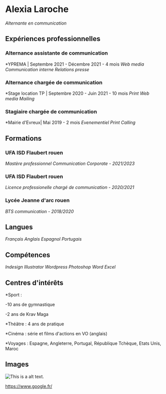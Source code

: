 # Alexia Laroche
*Alternante en communication*

## **Expériences professionnelles**
### **Alternance assistante de communication**
*YPREMA | Septembre 2021 - Décembre 2021 - 4 mois
*Web media*
*Communication interne*
*Relations presse*

### **Alternance chargée de communication**
*Stage location TP | Septembre 2020 - Juin 2021 - 10 mois
*Print*
*Web media*
*Mailing*

### **Stagiaire chargée de communication**
*Mairie d'Evreux| Mai 2019 - 2 mois
*Evenementiel*
*Print*
*Calling*

## **Formations**
### **UFA ISD Flaubert rouen**
*Mastère professionnel Communication Corporate - 2021/2023*

### **UFA ISD Flaubert rouen**
*Licence professionelle chargé de communication - 2020/2021*

### **Lycée Jeanne d'arc rouen**
*BTS communication -  2018/2020*

## **Langues**

*Français* 
*Anglais* 
*Espagnol* 
*Portugais* 

## **Compétences**

*Indesign*
*Illustrator*
*Wordpress*
*Photoshop*
*Word*
*Excel*

## **Centres d'intérêts**

*Sport :

 -10 ans de gymnastique 
 
 -2 ans de Krav Maga
 
*Théâtre : 4 ans de pratique

*Cinéma : série et films d'actions en VO (anglais)

*Voyages : Espagne, Angleterre, Portugal, République Tchèque, Etats Unis, Maroc

## Images

![This is a alt text.](/image/sample.png "This is a sample image.")

https://www.google.fr/
